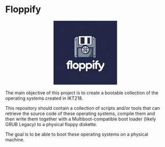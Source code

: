 # Floppify

<p align="center">
  <img src="logo.png" alt="Floppify logo" />
</p>

The main objective of this project is to create a bootable collection of the operating systems created in IKT218. 

This repository should contain a collection of scripts and/or tools that can retrieve the source code of these operating systems, compile them and then write them together with a Multiboot-compatible boot loader (likely GRUB Legacy) to a physical floppy diskette. 

The goal is to be able to boot these operating systems on a physical machine.